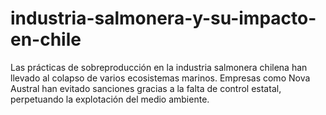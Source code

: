 # industria-salmonera-y-su-impacto-en-chile
Las prácticas de sobreproducción en la industria salmonera chilena han llevado al colapso de varios ecosistemas marinos. Empresas como Nova Austral han evitado sanciones gracias a la falta de control estatal, perpetuando la explotación del medio ambiente. 
